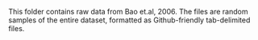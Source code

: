 This folder contains raw data from Bao et.al, 2006. The files are random samples of the entire dataset, formatted as Github-friendly tab-delimited files.
